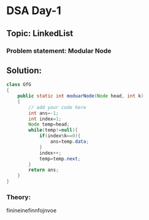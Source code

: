 # DSA Day-1

## Topic: LinkedList
### Problem statement: Modular Node
## Solution:
```java
class GfG
{
    public static int moduarNode(Node head, int k)
    {
        // add your code here
        int ans=-1;
        int index=1;
        Node temp=head;
        while(temp!=null){
            if(index%k==0){
                ans=temp.data;
            }
            index++;
            temp=temp.next;
        }
        return ans;
    }
}

```

### Theory:
finineinefinnfojnvoe